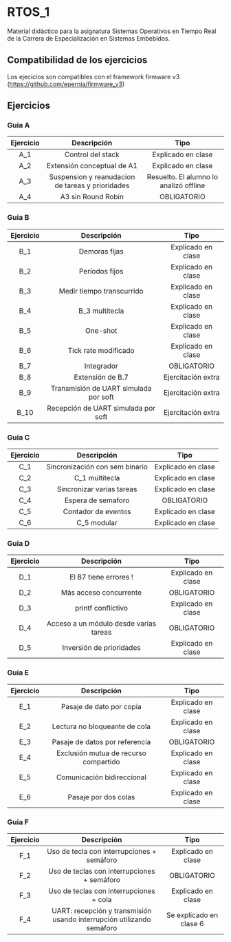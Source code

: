 # RTOS_1

Material didáctico para la asignatura Sistemas Operativos en Tiempo Real de la Carrera de Especialización en Sistemas Embebidos.

## Compatibilidad de los ejercicios

Los ejecicios son compatibles con el framework firmware v3 (https://github.com/epernia/firmware_v3)

## Ejercicios

### Guia A
| Ejercicio | Descripción | Tipo |
| :-: | :-: | :-: |
| A_1 | Control del stack  | Explicado en clase |
| A_2 | Extensión conceptual de A1 | Explicado en clase |
| A_3 | Suspension y reanudacion de tareas y prioridades | Resuelto. El alumno lo analizó offline |
| A_4 | A3 sin Round Robin | OBLIGATORIO |


### Guia B
| Ejercicio | Descripción | Tipo |
| :-: | :-: | :-: |
| B_1 | Demoras fijas  | Explicado en clase |
| B_2 | Períodos fijos | Explicado en clase |
| B_3 | Medir tiempo transcurrido | Explicado en clase |
| B_4 | B_3 multitecla | Explicado en clase |
| B_5 | One-shot | Explicado en clase |
| B_6 | Tick rate modificado | Explicado en clase |
| B_7 | Integrador | OBLIGATORIO |
| B_8 | Extensión de B.7 | Ejercitación extra |
| B_9 | Transmisión de UART simulada por soft | Ejercitación extra |
| B_10 | Recepción de UART simulada por soft | Ejercitación extra |

### Guia C
| Ejercicio | Descripción | Tipo |
| :-: | :-: | :-: |
| C_1 | Sincronización con sem binario  | Explicado en clase |
| C_2 | C_1 multitecla| Explicado en clase |
| C_3 | Sincronizar varias tareas | Explicado en clase |
| C_4 | Espera de semaforo | OBLIGATORIO |
| C_5 | Contador de eventos | Explicado en clase |
| C_6 | C_5 modular | Explicado en clase |

### Guia D
| Ejercicio | Descripción | Tipo |
| :-: | :-: | :-: |
| D_1 | El B7 tiene errores !  | Explicado en clase |
| D_2 | Más acceso concurrente | OBLIGATORIO |
| D_3 | printf conflictivo | Explicado en clase |
| D_4 | Acceso a un módulo desde varias tareas | OBLIGATORIO |
| D_5 |  Inversión de prioridades | Explicado en clase |


### Guia E
| Ejercicio | Descripción | Tipo |
| :-: | :-: | :-: |
| E_1 | Pasaje de dato por copia | Explicado en clase |
| E_2 | Lectura no bloqueante de cola| Explicado en clase |
| E_3 | Pasaje de datos por referencia | OBLIGATORIO |
| E_4 | Exclusión mutua de recurso compartido| Explicado en clase |
| E_5 | Comunicación bidireccional | Explicado en clase |
| E_6 | Pasaje por dos colas | Explicado en clase |

### Guia F
| Ejercicio | Descripción | Tipo |
| :-: | :-: | :-: |
| F_1 | Uso de tecla con interrupciones + semáforo | Explicado en clase |
| F_2 | Uso de teclas con interrupciones + semáforo | OBLIGATORIO |
| F_3 | Uso de teclas con interrupciones + cola | Explicado en clase |
| F_4 | UART: recepción y transmisión usando interrupción utilizando semáforo | Se explicado en clase 6 |
